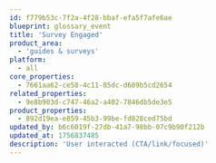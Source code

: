```yaml
---
id: f779b53c-7f2a-4f28-bbaf-efa5f7afe6ae
blueprint: glossary_event
title: 'Survey Engaged'
product_area:
  - 'guides & surveys'
platform:
  - all
core_properties:
  - 7661aa62-ce58-4c11-85dc-d689b5cd2654
related_properties:
  - 9e8b903d-c747-46a2-a402-7846db5de3e5
product_properties:
  - 892d19ea-e859-45b3-99be-fd828ced75bd
updated_by: b6c6019f-27db-41a7-98bb-07c9b90f212b
updated_at: 1756837485
description: 'User interacted (CTA/link/focused)'
---
```

